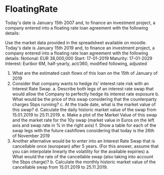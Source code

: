 # FloatingRate
Today's date is January 15th 2007 and, to finance an investment project, a company entered into a floating rate loan agreement with the following details:

Use the market data provided in the spreadsheet available on moodle.
Today's date is January 15th 2019 and, to finance an investment project, a company entered into a floating rate loan agreement with the following details:
Notional: EUR 38,000,000
Start: 17-01-2019
Maturity: 17-01-2029
Interest: Euribor 6M, half-yearly, act/360, modified following, adjusted
1. What are the estimated cash flows of this loan on the 15th of January of 2019
2. Consider that company wants to hedge its' interest rate risk with an Interest Rate Swap.
a. Describe both legs of an interest rate swap that would allow the Company to perfectly hedge its interest rate exposure
b. What would be the price of this swap considering that the counterparty charges 5bps running?
c. At the trade date, what is the market value of this swap?
d. Calculate the daily historic market value of the swap from 15.01.2019 to 25.11.2019.
e. Make a plot of the Market Value of this swap and the market rate for the 10y swap (market value in Euros on the left axis and swap rate in % in the right axis)
f. Show a table for each of the swap legs with the future cashflows considering that today is the 26th of November 2019
3. Another alternative would be to enter into an Interest Rate Swap that is cancellable once (european) after 5 years. (For this answer, assume that you can interpolate linearly the volatility for the available expiries)
a. What would the rate of the cancellable swap (also taking into account the 5bps charge)?
b. Calculate the monthly historic market value of the cancellable swap from 15.01.2019 to 25.11.2019.
